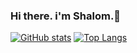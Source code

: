 ### Hi there. i'm Shalom.👋

[![GitHub stats](https://github-readme-stats.vercel.app/api?username=ShalomGH&hide_border=true&hide=issues&show_icons=true&theme=dracula)](https://github.com/ShalomGH)
[![Top Langs](https://github-readme-stats.vercel.app/api/top-langs/?username=ShalomGH&hide_border=true&hide=ini&theme=dracula&layout=default)](https://github.com/ShalomGH)
